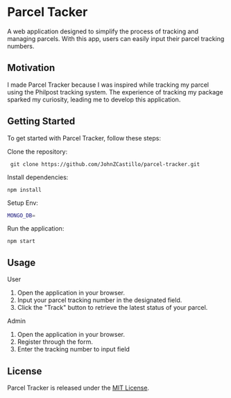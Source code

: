 # Parcel Tacker
A web application designed to simplify the process of tracking and managing parcels. With this app, users can easily input their parcel tracking numbers.

## Motivation
I made Parcel Tracker because I was inspired while tracking my parcel using the Philpost tracking system. The experience of tracking my package sparked my curiosity, leading me to develop this application.


## Getting Started

To get started with Parcel Tracker, follow these steps:

Clone the repository: 
```git
 git clone https://github.com/JohnZCastillo/parcel-tracker.git 
```
Install dependencies: 
```npm
npm install
```
Setup Env: 
```bash
MONGO_DB=
```
Run the application: 
```npm
npm start
```

## Usage

User
1. Open the application in your browser.
2. Input your parcel tracking number in the designated field.
3. Click the "Track" button to retrieve the latest status of your parcel.

Admin
1. Open the application in your browser.
2. Register through the form.
3. Enter the tracking number to input field

## License

Parcel Tracker is released under the [MIT License](LICENSE).